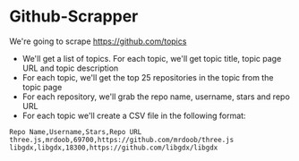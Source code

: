 # Github-Scrapper

We're going to scrape https://github.com/topics <br/>
- We'll get a list of topics. For each topic, we'll get topic title, topic page URL and topic description<br/>
- For each topic, we'll get the top 25 repositories in the topic from the topic page</br>
- For each repository, we'll grab the repo name, username, stars and repo URL</br>
- For each topic we'll create a CSV file in the following format:</br>
```
Repo Name,Username,Stars,Repo URL
three.js,mrdoob,69700,https://github.com/mrdoob/three.js
libgdx,libgdx,18300,https://github.com/libgdx/libgdx
```

